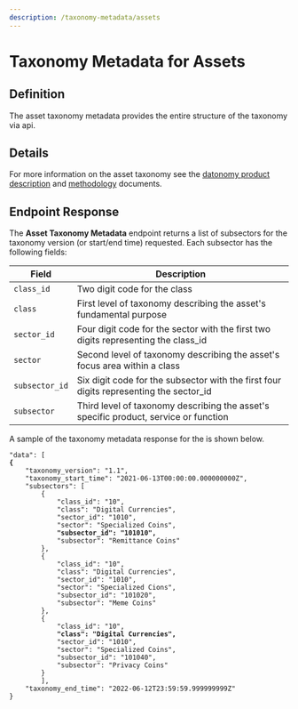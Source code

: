 ```yaml
---
description: /taxonomy-metadata/assets
---
```


# Taxonomy Metadata for Assets

## Definition

The asset taxonomy metadata provides the entire structure of the taxonomy via api. &#x20;

## Details

For more information on the asset taxonomy see the [datonomy product description](datonomy-overview.md) and [methodology](../methodologies/) documents.

## Endpoint Response

The **Asset Taxonomy Metadata** endpoint returns a list of subsectors for the taxonomy version (or start/end time) requested.  Each subsector has the following fields:

| Field          | Description                                                                             |
| -------------- | --------------------------------------------------------------------------------------- |
| `class_id`     | Two digit code for the class                                                            |
| `class`        | First level of taxonomy describing the asset's fundamental purpose                      |
| `sector_id`    | Four digit code for the sector with the first two digits representing the class\_id     |
| `sector`       | Second level of taxonomy describing the asset's focus area within a class               |
| `subsector_id` | Six digit code for the subsector with the first four digits representing the sector\_id |
| `subsector`    | Third level of taxonomy describing the asset's specific product, service or function    |

A sample of the taxonomy metadata response for the is shown below.&#x20;

<pre><code>"data": [
<strong>{
</strong>    "taxonomy_version": "1.1",
    "taxonomy_start_time": "2021-06-13T00:00:00.000000000Z",
    "subsectors": [
        {
            "class_id": "10",
            "class": "Digital Currencies",
            "sector_id": "1010",
            "sector": "Specialized Coins",
<strong>            "subsector_id": "101010",
</strong>            "subsector": "Remittance Coins"
        },
        {
            "class_id": "10",
            "class": "Digital Currencies",
            "sector_id": "1010",
            "sector": "Specialized Cions",
            "subsector_id": "101020",
            "subsector": "Meme Coins"
        },
        {
            "class_id": "10",
<strong>            "class": "Digital Currencies",
</strong>            "sector_id": "1010",
            "sector": "Specialized Coins",
            "subsector_id": "101040",
            "subsector": "Privacy Coins"
        }
        ],
    "taxonomy_end_time": "2022-06-12T23:59:59.999999999Z"
}
</code></pre>
